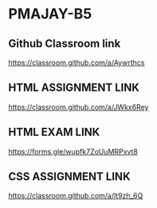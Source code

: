 # PMAJAY-B5

## Github Classroom link
https://classroom.github.com/a/Aywrthcs

## HTML ASSIGNMENT LINK
https://classroom.github.com/a/JWkx6Rey

## HTML EXAM LINK
https://forms.gle/wupfk7ZoUuMRPxvt8

## CSS ASSIGNMENT LINK
https://classroom.github.com/a/lt9zh_6Q
